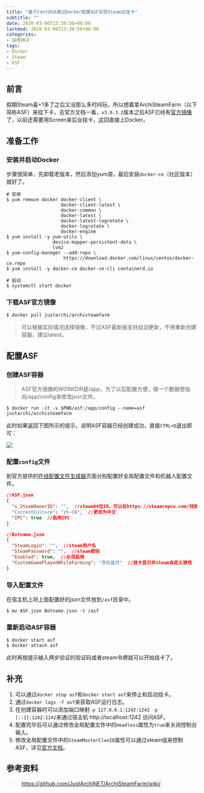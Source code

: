 ```yaml
---
title: "基于CentOS8通过Docker配置ASF实现Steam云挂卡"
subtitle: ""
date: 2020-03-06T13:39:56+08:00
lastmod: 2020-03-06T13:39:56+08:00
categories:
- 运维相关
tags:
- Docker
- Steam
- ASF
---
```


## 前言

假期Steam喜+1多了之后又没那么多时间玩，所以想着拿ArchiSteamFarm（以下简称ASF）来挂下卡，去官方文档一看，`v3.0.3.2`版本之后ASF已经有[官方镜像](https://hub.docker.com/r/justarchi/archisteamfarm)了，以前还需要用Screen来后台挂卡，这回直接上Docker。


## 准备工作

### 安装并启动Docker

步骤很简单，先卸载老版本，然后添加yum源，最后安装`docker-ce`（社区版本）就好了。

```shell
# 安装
$ yum remove docker docker-client \
                    docker-client-latest \
                    docker-common \
                    docker-latest \
                    docker-latest-logrotate \
                    docker-logrotate \
                    docker-engine
$ yum install -y yum-utils \
                 device-mapper-persistent-data \
                 lvm2
$ yum-config-manager --add-repo \
		             https://download.docker.com/linux/centos/docker-ce.repo
$ yum install -y docker-ce docker-ce-cli containerd.io

# 启动
$ systemctl start docker
```


### 下载ASF官方镜像

```shell
$ docker pull justarchi/archisteamfarm
```

> 可以根据实际情况选择镜像，不过ASF最新版支持自动更新，不用重新创建容器，建议latest。


## 配置ASF

### 创建ASF容器

> ASF官方镜像的WORKDIR是/app，为了以后配置方便，做一个数据卷指向/app/config来修改json文件。

```shell
$ docker run -it -v $PWD/asf:/app/config --name=asf justarchi/archisteamfarm
```

此时如果返回下图所示的提示，说明ASF容器已经创建成功，直接`CTRL+D`退出即可：

![](/images/2020/0306/Docker%E9%85%8D%E7%BD%AEASF%E6%8F%90%E7%A4%BA.png)


### 配置`config`文件

到官方提供的[在线配置文件生成器](https://justarchinet.github.io/ASF-WebConfigGenerator/#/)页面分别配置好全局配置文件和机器人配置文件。

```json
//ASF.json
{
  "s_SteamOwnerID": "",  //steam64位ID，可以在https://steamrepcn.com/找到
  "CurrentCulture": "zh-CN",  //更改为中文
  "IPC": true  //启用IPC
}

//Botname.json
{
  "SteamLogin": "",  //steam用户名
  "SteamPassword": "",  //steam密码
  "Enabled": true,  //必须启用
  "CustomGamePlayedWhileFarming": "贪玩蓝月"  //挂卡显示非steam自定义游戏
}
```


### 导入配置文件

在宿主机上将上面配置好的json文件放到`/asf`目录中。

```shell
$ mv ASF.json Botname.json -t /asf
```


### 重新启动ASF容器

```shell
$ docker start asf
$ docker attach asf
```

此时再按提示输入两步验证的验证码或者steam令牌就可以开始挂卡了。


## 补充

1. 可以通过`docker stop asf`和`docker start asf`来停止和启动挂卡。
2. 通过`docker logs -f asf`来获取ASF运行日志。
3. 在创建容器时可以添加端口映射`-p 127.0.0.1:1242:1242 -p [::1]:1242:1242`来通过宿主机 http://localhost:1242 访问ASF。
4. 配置完毕后可以通过修改全局配置文件中的`Headless`属性为`true`来关闭控制台输入。
5. 修改全局配置文件中的`SteamMasterClanID`属性可以通过steam组来控制ASF，详见[官方文档](https://github.com/JustArchiNET/ArchiSteamFarm/wiki/Configuration-zh-CN#steammasterclanid)。


## 参考资料

> https://github.com/JustArchiNET/ArchiSteamFarm/wiki/